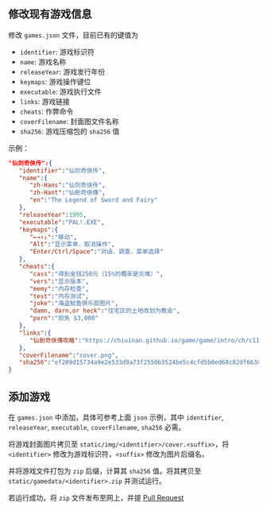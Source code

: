 ## 修改现有游戏信息

修改 `games.json` 文件，目前已有的键值为

* `identifier`: 游戏标识符
* `name`: 游戏名称
* `releaseYear`: 游戏发行年份
* `keymaps`: 游戏操作键位
* `executable`: 游戏执行文件
* `links`: 游戏链接
* `cheats`: 作弊命令
* `coverFilename`: 封面图文件名称
* `sha256`: 游戏压缩包的 `sha256` 值

示例：

``` json
"仙剑奇侠传":{  
   "identifier":"仙剑奇侠传",
   "name":{  
      "zh-Hans":"仙剑奇侠传",
      "zh-Hant":"仙劍奇俠傳",
      "en":"The Legend of Sword and Fairy"
   },
   "releaseYear":1995,
   "executable":"PAL!.EXE",
   "keymaps":{  
      "←→↑↓":"移动",
      "Alt":"显示菜单、取消操作",
      "Enter/Ctrl/Space":"对话、调查、菜单选择"
   },
   "cheats":{  
      "cass":"得到金钱250元（15%的概率是灾难）",
      "vers":"显示版本",
      "memy":"内存检查",
      "test":"内存测试",
      "joke":"海盗鱿鱼俱乐部图片",
      "damn, darn,or heck":"住宅区的土地改划为教会",
      "porn":"损失 $3,000"
   },
   "links":{  
      "仙劍奇俠傳攻略":"https://chiuinan.github.io/game/game/intro/ch/c11/pal/"
   },
   "coverFilename":"cover.png",
   "sha256":"ef209d15734a9e2e533d9a73f2550b3524be5c4cfd5b0ed68c82df6638784adb"
}
```

## 添加游戏
在 `games.json` 中添加，具体可参考上面 `json` 示例，其中 `identifier`, `releaseYear`, `executable`, `coverFilename`, `sha256` 必需。

将游戏封面图片拷贝至 `static/img/<identifier>/cover.<suffix>`，将 `<identifier>` 修改为游戏标识符，`<suffix>` 修改为图片后缀名。

并将游戏文件打包为 `zip` 后缀，计算其 `sha256` 值。将其拷贝至 `static/gamedata/<identifier>.zip` 并测试运行。

若运行成功，将 `zip` 文件发布至网上，并提 [Pull Request](https://github.com/rwv/chinese-dos-games/pulls)

